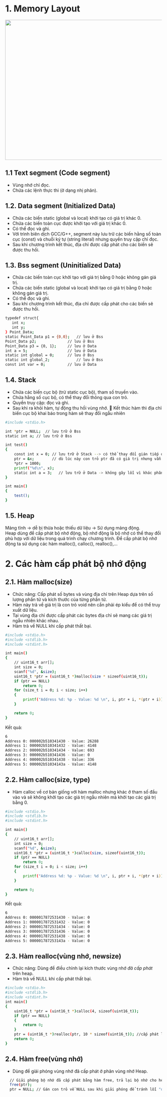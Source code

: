 # 1. Memory Layout 
<p align = "center">
<img src = "https://github.com/user-attachments/assets/b0c3f587-830f-49e4-ae0f-66fcc08d4bc0" width = "700" height = "450">  
  
## 1.1 Text segment (Code segment)
+ Vùng nhớ chỉ đọc.
+ Chứa các lệnh thực thi (ở dạng nhị phân).
## 1.2. Data segment (Initialized Data)
+ Chứa các biến static (global và local) khởi tạo có giá trị khác 0.
+ Chứa các biến toàn cục được khởi tạo với giá trị khác 0.
+ Có thể đọc và ghi.
+ Với trình biên dịch GCC/G++, segment này lưu trữ các biến hằng số toàn cục (const) và chuỗi ký tự (string literal) nhưng quyền truy cập chỉ đọc. 
+ Sau khi chương trình kết thúc, địa chỉ được cấp phát cho các biến sẽ được thu hồi.
## 1.3. Bss segment (Uninitialized Data)
+ Chứa các biến toàn cục khởi tạo với giá trị bằng 0 hoặc không gán giá trị.
+ Chứa các biến static (global và local) khởi tạo có giá trị bằng 0 hoặc không gán giá trị.
+ Có thể đọc và ghi.
+ Sau khi chương trình kết thúc, địa chỉ được cấp phát cho các biến sẽ được thu hồi.
```bash
typedef struct{
   int x;
   int y;
} Point_Data;
static Point_Data p1 = {0,0};	// lưu ở Bss
Point_Data p2; 				// lưu ở Bss
Point_Data p3 = {0, 1};		// lưu ở Data
int a = 5;					// lưu ở Data
static int global = 0;		// lưu ở Bss
static int global_2;			// lưu ở Bss
const int var = 0;			// lưu ở Data
```
## 1.4. Stack
+ Chứa các biến cục bộ (trừ static cục bộ), tham số truyền vào.
+ Chứa hằng số cục bộ, có thể thay đổi thông qua con trỏ.
+ Quyền truy cập: đọc và ghi.
+ Sau khi ra khỏi hàm, tự động thu hồi vùng nhớ.  Kết thúc hàm thì địa chỉ biến cục bộ khai báo trong hàm sẽ thay đổi ngẫu nhiên
```bash
#include <stdio.h>

int *ptr = NULL;  // lưu trữ ở Bss
static int a; // lưu trữ ở Bss

int test()
{
    const int x = 0; // lưu trữ ở Stack --> có thể thay đổi gián tiếp qua con trỏ
    ptr = &x;        // dù lúc này con trỏ ptr đã có giá trị nhưng vẫn lưu ở Bss
    *ptr = 1000;
    printf("%d\n", x);
    static int a = 3;	// lưu trữ ở Data -> không gây lỗi vì khác phân vùng nhớ
}

int main()
{
    test();
}
```
## 1.5. Heap 
Mảng tĩnh -> dễ bị thừa hoặc thiếu dữ liệu -> Sử dụng mảng động.  
Heap dùng để cấp phát bộ nhớ động, bộ nhớ động là bộ nhớ có thể thay đổi phù hợp với dữ liệu trong quá trình chạy chương trình. Để cấp phát bộ nhớ động ta sử dụng các hàm malloc(), calloc(), realloc(),…
# 2. Các hàm cấp phát bộ nhớ động
## 2.1. Hàm malloc(size)
+ Chức năng: Cấp phát số bytes và vùng địa chỉ trên Heap dựa trên số lượng phần tử và kích thước của từng phần tử.
+ Hàm này trả về giá trị là con trỏ void nên cần phải ép kiểu để có thể truy xuất dữ liệu.
+ Tại vùng địa chỉ được cấp phát các bytes địa chỉ sẽ mang các giá trị ngẫu nhiên khác nhau. 
+ Hàm trả về NULL khi cấp phát thất bại. 
```bash
#include <stdio.h>
#include <stdlib.h>
#include <stdint.h>

int main()
{
    // uint16_t arr[];
    int size = 0;
    scanf("%d", &size);
    uint16_t *ptr = (uint16_t *)malloc(size * sizeof(uint16_t));
    if (ptr == NULL)
        return 0;
    for (size_t i = 0; i < size; i++)
    {
        printf("Address %d: %p - Value: %d \n", i, ptr + i, *(ptr + i));
    }

    return 0;
}
```
Kết quả: 
```bash
6
Address 0: 000002b510341430 - Value: 26288
Address 1: 000002b510341432 - Value: 4148
Address 2: 000002b510341434 - Value: 693
Address 3: 000002b510341436 - Value: 0 
Address 4: 000002b510341438 - Value: 336
Address 5: 000002b51034143a - Value: 4148
```
## 2.2. Hàm calloc(size, type)
+ Hàm calloc về cơ bản giống với hàm malloc nhưng khác ở tham số đầu vào và sẽ không khởi tạo các giá trị ngẫu nhiên mà khởi tạo các giá trị bằng 0.
```bash
#include <stdio.h>
#include <stdlib.h>
#include <stdint.h>

int main()
{
    // uint16_t arr[];
    int size = 0;
    scanf("%d", &size);
    uint16_t *ptr = (uint16_t *)calloc(size, sizeof(uint16_t));
    if (ptr == NULL)
        return 0;
    for (size_t i = 0; i < size; i++)
    {
        printf("Address %d: %p - Value: %d \n", i, ptr + i, *(ptr + i));
    }

    return 0;
}
```
Kết quả: 
```bash
6
Address 0: 0000017872531430 - Value: 0
Address 1: 0000017872531432 - Value: 0
Address 2: 0000017872531434 - Value: 0
Address 3: 0000017872531436 - Value: 0
Address 4: 0000017872531438 - Value: 0
Address 5: 000001787253143a - Value: 0
```
## 2.3. Hàm realloc(vùng nhớ, newsize)
+ Chức năng: Dùng để điều chỉnh lại kích thước vùng nhớ _đã cấp phát_ trên heap.
+ Hàm trả về NULL khi cấp phát thất bại.
```bash
#include <stdio.h>
#include <stdlib.h>
#include <stdint.h>
int main()
{
    uint16_t *ptr = (uint16_t *)calloc(4, sizeof(uint16_t));
    if (ptr == NULL)
    {
        return 0;
    }
    ptr = (uint16_t *)realloc(ptr, 10 * sizeof(uint16_t)); //cấp phát lại size cho ptr đã có sẵn
    return 0;
}
```
## 2.4. Hàm free(vùng nhớ)
+ Dùng để giải phóng vùng nhớ đã cấp phát ở phân vùng nhớ Heap.
```bash
  // Giải phóng bộ nhớ đã cấp phát bằng hàm free, trả lại bộ nhớ cho hệ điều hành
  free(ptr);
  ptr = NULL; // Gán con trỏ về NULL sau khi giải phóng để tránh lỗi "dangling pointer"
```

